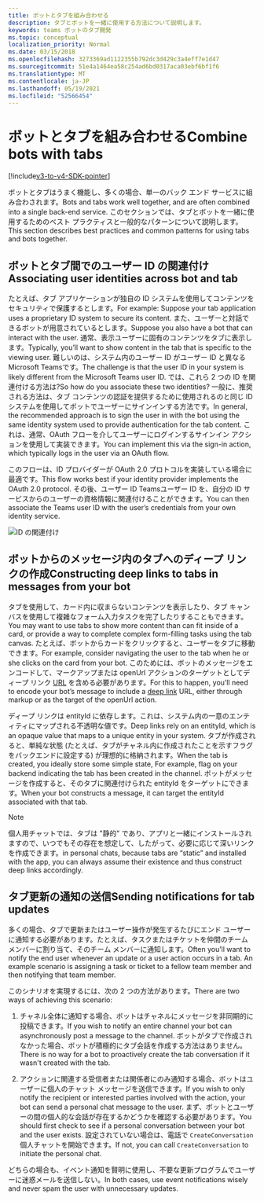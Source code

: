 ```yaml
---
title: ボットとタブを組み合わせる
description: タブとボットを一緒に使用する方法について説明します。
keywords: teams ボットのタブ開発
ms.topic: conceptual
localization_priority: Normal
ms.date: 03/15/2018
ms.openlocfilehash: 3273369ad1122355b792dc3d429c3a4eff7e1d47
ms.sourcegitcommit: 51e4a1464ea58c254ad6bd0317aca03ebf6bf1f6
ms.translationtype: MT
ms.contentlocale: ja-JP
ms.lasthandoff: 05/19/2021
ms.locfileid: "52566454"
---
```

# <a name="combine-bots-with-tabs"></a><span data-ttu-id="f5911-104">ボットとタブを組み合わせる</span><span class="sxs-lookup"><span data-stu-id="f5911-104">Combine bots with tabs</span></span>

[!include[v3-to-v4-SDK-pointer](~/includes/v3-to-v4-pointer-bots.md)]

<span data-ttu-id="f5911-105">ボットとタブはうまく機能し、多くの場合、単一のバック エンド サービスに組み合わされます。</span><span class="sxs-lookup"><span data-stu-id="f5911-105">Bots and tabs work well together, and are often combined into a single back-end service.</span></span> <span data-ttu-id="f5911-106">このセクションでは、タブとボットを一緒に使用するためのベスト プラクティスと一般的なパターンについて説明します。</span><span class="sxs-lookup"><span data-stu-id="f5911-106">This section describes best practices and common patterns for using tabs and bots together.</span></span>

## <a name="associating-user-identities-across-bot-and-tab"></a><span data-ttu-id="f5911-107">ボットとタブ間でのユーザー ID の関連付け</span><span class="sxs-lookup"><span data-stu-id="f5911-107">Associating user identities across bot and tab</span></span>

<span data-ttu-id="f5911-108">たとえば、タブ アプリケーションが独自の ID システムを使用してコンテンツをセキュリティで保護するとします。</span><span class="sxs-lookup"><span data-stu-id="f5911-108">For example: Suppose your tab application uses a proprietary ID system to secure its content.</span></span> <span data-ttu-id="f5911-109">また、ユーザーと対話できるボットが用意されているとします。</span><span class="sxs-lookup"><span data-stu-id="f5911-109">Suppose you also have a bot that can interact with the user.</span></span> <span data-ttu-id="f5911-110">通常、表示ユーザーに固有のコンテンツをタブに表示します。</span><span class="sxs-lookup"><span data-stu-id="f5911-110">Typically, you’ll want to show content in the tab that is specific to the viewing user.</span></span> <span data-ttu-id="f5911-111">難しいのは、システム内のユーザー ID がユーザー ID と異なるMicrosoft Teamsです。</span><span class="sxs-lookup"><span data-stu-id="f5911-111">The challenge is that the user ID in your system is likely different from the Microsoft Teams user ID.</span></span> <span data-ttu-id="f5911-112">では、これら 2 つの ID を関連付ける方法は?</span><span class="sxs-lookup"><span data-stu-id="f5911-112">So how do you associate these two identities?</span></span>
<span data-ttu-id="f5911-113">一般に、推奨される方法は、タブ コンテンツの認証を提供するために使用されるのと同じ ID システムを使用してボットでユーザーにサインインする方法です。</span><span class="sxs-lookup"><span data-stu-id="f5911-113">In general, the recommended approach is to sign the user in with the bot using the same identity system used to provide authentication for the tab content.</span></span> <span data-ttu-id="f5911-114">これは、通常、OAuth フローを介してユーザーにログインするサインイン アクションを使用して実装できます。</span><span class="sxs-lookup"><span data-stu-id="f5911-114">You can implement this via the sign-in action, which typically logs in the user via an OAuth flow.</span></span>

<span data-ttu-id="f5911-115">このフローは、ID プロバイダーが OAuth 2.0 プロトコルを実装している場合に最適です。</span><span class="sxs-lookup"><span data-stu-id="f5911-115">This flow works best if your identity provider implements the OAuth 2.0 protocol.</span></span> <span data-ttu-id="f5911-116">その後、ユーザー ID Teamsユーザー ID を、自分の ID サービスからのユーザーの資格情報に関連付けることができます。</span><span class="sxs-lookup"><span data-stu-id="f5911-116">You can then associate the Teams user ID with the user’s credentials from your own identity service.</span></span>

   ![ID の関連付け](~/assets/images/bots/associating_contexts.png)

## <a name="constructing-deep-links-to-tabs-in-messages-from-your-bot"></a><span data-ttu-id="f5911-118">ボットからのメッセージ内のタブへのディープ リンクの作成</span><span class="sxs-lookup"><span data-stu-id="f5911-118">Constructing deep links to tabs in messages from your bot</span></span>

<span data-ttu-id="f5911-119">タブを使用して、カード内に収まらないコンテンツを表示したり、タブ キャンバスを使用して複雑なフォーム入力タスクを完了したりすることもできます。</span><span class="sxs-lookup"><span data-stu-id="f5911-119">You may want to use tabs to show more content than can fit inside of a card, or provide a way to complete complex form-filling tasks using the tab canvas.</span></span> <span data-ttu-id="f5911-120">たとえば、ボットからカードをクリックすると、ユーザーをタブに移動できます。</span><span class="sxs-lookup"><span data-stu-id="f5911-120">For example, consider navigating the user to the tab when he or she clicks on the card from your bot.</span></span> <span data-ttu-id="f5911-121">このためには、ボットのメッセージをエンコードして、マークアップまたは openUrl アクションのターゲットとしてディープ リンク [URL](~/concepts/build-and-test/deep-links.md) を含める必要があります。</span><span class="sxs-lookup"><span data-stu-id="f5911-121">For this to happen, you’ll need to encode your bot’s message to include a [deep link](~/concepts/build-and-test/deep-links.md) URL, either through markup or as the target of the openUrl action.</span></span>

<span data-ttu-id="f5911-122">ディープ リンクは entityId に依存します。これは、システム内の一意のエンティティにマップされる不透明な値です。</span><span class="sxs-lookup"><span data-stu-id="f5911-122">Deep links rely on an entityId, which is an opaque value that maps to a unique entity in your system.</span></span> <span data-ttu-id="f5911-123">タブが作成されると、単純な状態 (たとえば、タブがチャネル内に作成されたことを示すフラグをバックエンドに設定する) が理想的に格納されます。</span><span class="sxs-lookup"><span data-stu-id="f5911-123">When the tab is created, you ideally store some simple state, For example, flag on your backend indicating the tab has been created in the channel.</span></span> <span data-ttu-id="f5911-124">ボットがメッセージを作成すると、そのタブに関連付けられた entityId をターゲットにできます。</span><span class="sxs-lookup"><span data-stu-id="f5911-124">When your bot constructs a message, it can target the entityId associated with that tab.</span></span>

> [!NOTE]
> <span data-ttu-id="f5911-125">個人用チャットでは、タブは "静的" であり、アプリと一緒にインストールされますので、いつでもその存在を想定して、したがって、必要に応じて深いリンクを作成できます。</span><span class="sxs-lookup"><span data-stu-id="f5911-125">in personal chats, because tabs are “static” and installed with the app, you can always assume their existence and thus construct deep links accordingly.</span></span>

## <a name="sending-notifications-for-tab-updates"></a><span data-ttu-id="f5911-126">タブ更新の通知の送信</span><span class="sxs-lookup"><span data-stu-id="f5911-126">Sending notifications for tab updates</span></span>

<span data-ttu-id="f5911-127">多くの場合、タブで更新またはユーザー操作が発生するたびにエンド ユーザーに通知する必要があります。たとえば、タスクまたはチケットを仲間のチーム メンバーに割り当て、そのチーム メンバーに通知します。</span><span class="sxs-lookup"><span data-stu-id="f5911-127">Often you’ll want to notify the end user whenever an update or a user action occurs in a tab. An example scenario is assigning a task or ticket to a fellow team member and then notifying that team member.</span></span>

<span data-ttu-id="f5911-128">このシナリオを実現するには、次の 2 つの方法があります。</span><span class="sxs-lookup"><span data-stu-id="f5911-128">There are two ways of achieving this scenario:</span></span>

1. <span data-ttu-id="f5911-129">チャネル全体に通知する場合、ボットはチャネルにメッセージを非同期的に投稿できます。</span><span class="sxs-lookup"><span data-stu-id="f5911-129">If you wish to notify an entire channel your bot can asynchronously post a message to the channel.</span></span> <span data-ttu-id="f5911-130">ボットがタブで作成されなかった場合、ボットが積極的にタブ会話を作成する方法はありません。</span><span class="sxs-lookup"><span data-stu-id="f5911-130">There is no way for a bot to proactively create the tab conversation if it wasn't created with the tab.</span></span>

2. <span data-ttu-id="f5911-131">アクションに関連する受信者または関係者にのみ通知する場合、ボットはユーザーに個人のチャット メッセージを送信できます。</span><span class="sxs-lookup"><span data-stu-id="f5911-131">If you wish to only notify the recipient or interested parties involved with the action, your bot can send a personal chat message to the user.</span></span> <span data-ttu-id="f5911-132">まず、ボットとユーザーの間の個人的な会話が存在するかどうかを確認する必要があります。</span><span class="sxs-lookup"><span data-stu-id="f5911-132">You should first check to see if a personal conversation between your bot and the user exists.</span></span> <span data-ttu-id="f5911-133">設定されていない場合は、電話で `CreateConversation` 個人チャットを開始できます。</span><span class="sxs-lookup"><span data-stu-id="f5911-133">If not, you can call `CreateConversation` to initiate the personal chat.</span></span>

<span data-ttu-id="f5911-134">どちらの場合も、イベント通知を賢明に使用し、不要な更新プログラムでユーザーに迷惑メールを送信しない。</span><span class="sxs-lookup"><span data-stu-id="f5911-134">In both cases, use event notifications wisely and never spam the user with unnecessary updates.</span></span>
